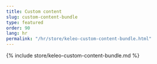 ```yaml
---
title: Custom content
slug: custom-content-bundle
type: featured
order: 90
lang: hr
permalink: "/hr/store/keleo-custom-content-bundle.html"
---
```


{% include store/keleo-custom-content-bundle.md %}
